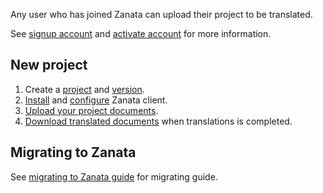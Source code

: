 Any user who has joined Zanata can upload their project to be translated.

See [signup account](user-guide/account/account-sign-up) and [activate account](user-guide/account/account-activate) for more information.

## New project

1. Create a [project](user-guide/projects/create-project) and [version](user-guide/versions/create-version).
1. [Install](http://docs.zanata.org/projects/zanata-client/en/latest/#installation) and [configure](http://docs.zanata.org/projects/zanata-client/en/latest/configuration) Zanata client.
1. [Upload your project documents](user-guide/documents/upload-documents).
1. [Download translated documents](user-guide/documents/download-translated-documents) when translations is completed.

## Migrating to Zanata

See [migrating to Zanata guide](user-guide/projects/import-projects) for migrating guide.